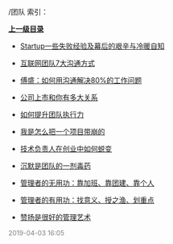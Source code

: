 /团队 索引：


**[上一级目录](/index.md)**

- [Startup一些失败经验及幕后的艰辛与冷暖自知](/团队/Startup一些失败经验及幕后的艰辛与冷暖自知.md)

- [互联网团队7大沟通方式](/团队/互联网团队7大沟通方式.md)

- [傅盛：如何用沟通解决80%的工作问题](/团队/傅盛：如何用沟通解决80%的工作问题.md)

- [公司上市和你有多大关系](/团队/公司上市和你有多大关系.md)

- [如何提升团队执行力](/团队/如何提升团队执行力.md)

- [我是怎么把一个项目带崩的](/团队/我是怎么把一个项目带崩的.md)

- [技术负责人在创业中如何蜕变](/团队/技术负责人在创业中如何蜕变.md)

- [沉默是团队的一剂毒药](/团队/沉默是团队的一剂毒药.md)

- [管理者的无用功：靠加班、靠团建、靠个人](/团队/管理者的无用功：靠加班、靠团建、靠个人.md)

- [管理者的有用功：找意义、授之渔、划重点](/团队/管理者的有用功：找意义、授之渔、划重点.md)

- [赞扬是很好的管理艺术](/团队/赞扬是很好的管理艺术.md)


<font size=2 color='grey'> 2019-04-03 16:05 </font>